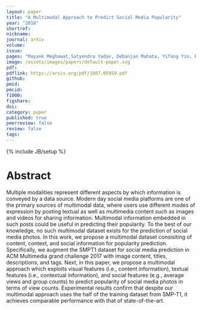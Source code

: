 ```yaml
---
layout: paper
title: "A Multimodal Approach to Predict Social Media Popularity"
year: "2018"
shortref: 
nickname: 
journal: arXiv
volume: 
issue: 
pages: "Mayank Meghawat,Satyendra Yadav, Debanjan Mahata, Yifang Yin, Rajiv Ratn Shah, Roger Zimmerman"
image: /assets/images/papers/default-paper.svg
pdf: 
pdflink: https://arxiv.org/pdf/1807.05959.pdf
github:
pmid: 
pmcid: 
f1000: 
figshare: 
doi: 
category: paper
published: true
peerreview: false
review: false
tags: 
---
```

{% include JB/setup %}

# Abstract 

Multiple modalities represent different aspects by which
information is conveyed by a data source. Modern day social
media platforms are one of the primary sources of multimodal
data, where users use different modes of expression
by posting textual as well as multimedia content such as images
and videos for sharing information. Multimodal information
embedded in such posts could be useful in predicting
their popularity. To the best of our knowledge, no such
multimodal dataset exists for the prediction of social media
photos. In this work, we propose a multimodal dataset
consisiting of content, context, and social information for
popularity prediction. Specifically, we augment the SMPT1
dataset for social media prediction in ACM Multimedia
grand challenge 2017 with image content, titles, descriptions,
and tags. Next, in this paper, we propose a multimodal
approach which exploits visual features (i.e., content
information), textual features (i.e., contextual information),
and social features (e.g., average views and group counts)
to predict popularity of social media photos in terms of view
counts. Experimental results confirm that despite our multimodal
approach uses the half of the training dataset from
SMP-T1, it achieves comparable performance with that of
state-of-the-art.
